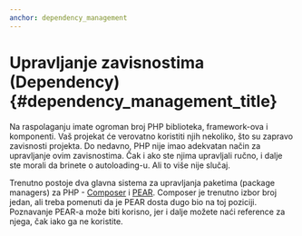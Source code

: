 ```yaml
---
anchor: dependency_management
---
```


# Upravljanje zavisnostima (Dependency) {#dependency_management_title}

Na raspolaganju imate ogroman broj PHP biblioteka, framework-ova i komponenti. Vaš projekat će verovatno koristiti
njih nekoliko, što su zapravo zavisnosti projekta. Do nedavno, PHP nije imao adekvatan način za upravljanje ovim
zavisnostima. Čak i ako ste njima upravljali ručno, i dalje ste morali da brinete o autoloading-u. Ali to više nije slučaj.

Trenutno postoje dva glavna sistema za upravljanja paketima (package managers) za PHP - [Composer] i [PEAR].
Composer je trenutno izbor broj jedan, ali treba pomenuti da je PEAR dosta dugo bio na toj poziciji.
Poznavanje PEAR-a može biti korisno, jer i dalje možete naći reference za njega, čak iako ga ne koristite.

[Composer]: /#composer_and_packagist
[PEAR]: /#pear
